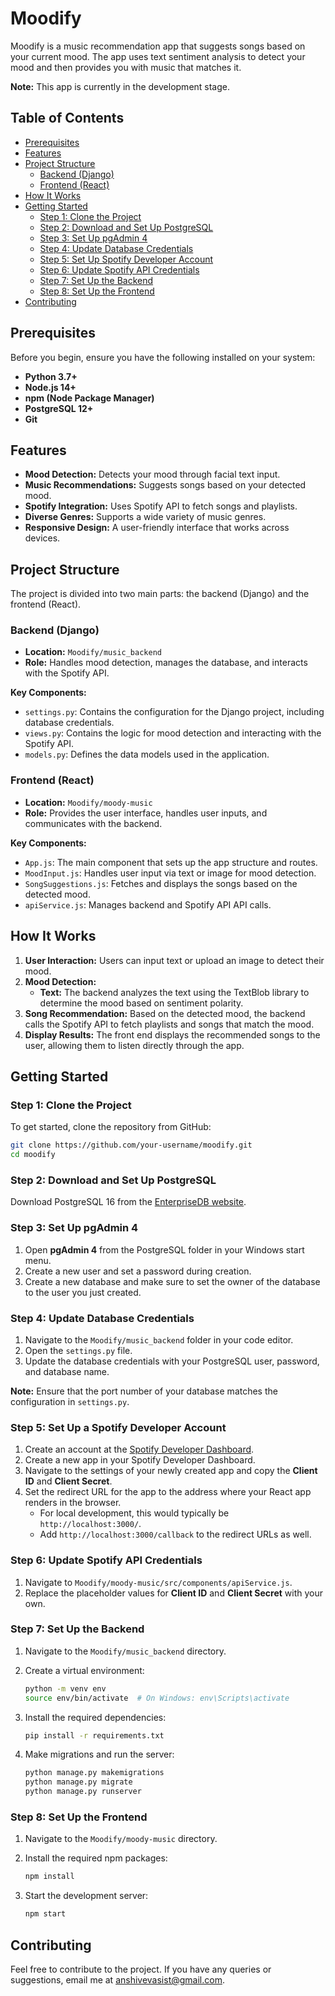 # Moodify

Moodify is a music recommendation app that suggests songs based on your current mood. The app uses text sentiment analysis to detect your mood and then provides you with music that matches it.

**Note:** This app is currently in the development stage.

## Table of Contents

- [Prerequisites](#prerequisites)
- [Features](#features)
- [Project Structure](#project-structure)
  - [Backend (Django)](#backend-django)
  - [Frontend (React)](#frontend-react)
- [How It Works](#how-it-works)
- [Getting Started](#getting-started)
  - [Step 1: Clone the Project](#step-1-clone-the-project)
  - [Step 2: Download and Set Up PostgreSQL](#step-2-download-and-set-up-postgresql)
  - [Step 3: Set Up pgAdmin 4](#step-3-set-up-pgadmin-4)
  - [Step 4: Update Database Credentials](#step-4-update-database-credentials)
  - [Step 5: Set Up Spotify Developer Account](#step-5-set-up-spotify-developer-account)
  - [Step 6: Update Spotify API Credentials](#step-6-update-spotify-api-credentials)
  - [Step 7: Set Up the Backend](#step-7-set-up-the-backend)
  - [Step 8: Set Up the Frontend](#step-8-set-up-the-frontend)
- [Contributing](#contributing)

## Prerequisites

Before you begin, ensure you have the following installed on your system:

- **Python 3.7+**
- **Node.js 14+**
- **npm (Node Package Manager)**
- **PostgreSQL 12+**
- **Git**

## Features

- **Mood Detection:** Detects your mood through facial text input.
- **Music Recommendations:** Suggests songs based on your detected mood.
- **Spotify Integration:** Uses Spotify API to fetch songs and playlists.
- **Diverse Genres:** Supports a wide variety of music genres.
- **Responsive Design:** A user-friendly interface that works across devices.

## Project Structure

The project is divided into two main parts: the backend (Django) and the frontend (React).

### Backend (Django)

- **Location:** `Moodify/music_backend`
- **Role:** Handles mood detection, manages the database, and interacts with the Spotify API.

**Key Components:**

- `settings.py`: Contains the configuration for the Django project, including database credentials.
- `views.py`: Contains the logic for mood detection and interacting with the Spotify API.
- `models.py`: Defines the data models used in the application.

### Frontend (React)

- **Location:** `Moodify/moody-music`
- **Role:** Provides the user interface, handles user inputs, and communicates with the backend.

**Key Components:**

- `App.js`: The main component that sets up the app structure and routes.
- `MoodInput.js`: Handles user input via text or image for mood detection.
- `SongSuggestions.js`: Fetches and displays the songs based on the detected mood.
- `apiService.js`: Manages backend and Spotify API API calls.

## How It Works

1. **User Interaction:** Users can input text or upload an image to detect their mood.
2. **Mood Detection:**
   - **Text:** The backend analyzes the text using the TextBlob library to determine the mood based on sentiment polarity.
3. **Song Recommendation:** Based on the detected mood, the backend calls the Spotify API to fetch playlists and songs that match the mood.
4. **Display Results:** The front end displays the recommended songs to the user, allowing them to listen directly through the app.

## Getting Started

### Step 1: Clone the Project

To get started, clone the repository from GitHub:

```bash
git clone https://github.com/your-username/moodify.git
cd moodify
```

### Step 2: Download and Set Up PostgreSQL

Download PostgreSQL 16 from the [EnterpriseDB website](https://www.enterprisedb.com/downloads/postgres-postgresql-downloads).

### Step 3: Set Up pgAdmin 4

1. Open **pgAdmin 4** from the PostgreSQL folder in your Windows start menu.
2. Create a new user and set a password during creation.
3. Create a new database and make sure to set the owner of the database to the user you just created.

### Step 4: Update Database Credentials

1. Navigate to the `Moodify/music_backend` folder in your code editor.
2. Open the `settings.py` file.
3. Update the database credentials with your PostgreSQL user, password, and database name.

**Note:** Ensure that the port number of your database matches the configuration in `settings.py`.

### Step 5: Set Up a Spotify Developer Account

1. Create an account at the [Spotify Developer Dashboard](https://developer.spotify.com/dashboard/).
2. Create a new app in your Spotify Developer Dashboard.
3. Navigate to the settings of your newly created app and copy the **Client ID** and **Client Secret**.
4. Set the redirect URL for the app to the address where your React app renders in the browser. 
   - For local development, this would typically be `http://localhost:3000/`.
   - Add `http://localhost:3000/callback` to the redirect URLs as well.

### Step 6: Update Spotify API Credentials

1. Navigate to `Moodify/moody-music/src/components/apiService.js`.
2. Replace the placeholder values for **Client ID** and **Client Secret** with your own.

### Step 7: Set Up the Backend

1. Navigate to the `Moodify/music_backend` directory.
2. Create a virtual environment:

   ```bash
   python -m venv env
   source env/bin/activate  # On Windows: env\Scripts\activate
   ```

3. Install the required dependencies:

   ```bash
   pip install -r requirements.txt
   ```

4. Make migrations and run the server:

   ```bash
   python manage.py makemigrations
   python manage.py migrate
   python manage.py runserver
   ```

### Step 8: Set Up the Frontend

1. Navigate to the `Moodify/moody-music` directory.
2. Install the required npm packages:

   ```bash
   npm install
   ```

3. Start the development server:

   ```bash
   npm start
   ```

## Contributing

Feel free to contribute to the project. If you have any queries or suggestions, email me at [anshivevasist@gmail.com](mailto:anshivevasist@gmail.com).
